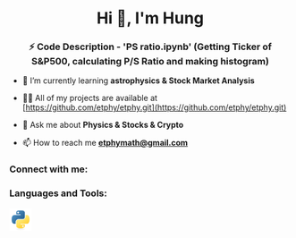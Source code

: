 <h1 align="center">Hi 👋, I'm Hung</h1>
<h3 align="center">⚡ Code Description
- 'PS ratio.ipynb' (Getting Ticker of S&P500, calculating P/S Ratio and making histogram)</h3>

- 🌱 I’m currently learning **astrophysics & Stock Market Analysis**

- 👨‍💻 All of my projects are available at [https://github.com/etphy/etphy.git](https://github.com/etphy/etphy.git)

- 💬 Ask me about **Physics & Stocks & Crypto**

- 📫 How to reach me **etphymath@gmail.com**

<h3 align="left">Connect with me:</h3>
<p align="left">
</p>

<h3 align="left">Languages and Tools:</h3>
<p align="left"> <a href="https://www.python.org" target="_blank" rel="noreferrer"> <img src="https://raw.githubusercontent.com/devicons/devicon/master/icons/python/python-original.svg" alt="python" width="40" height="40"/> </a> </p>
